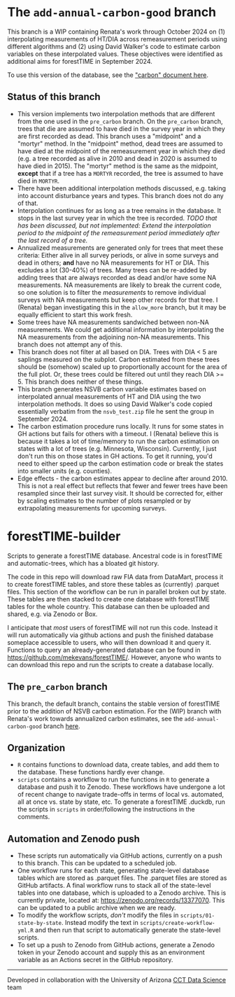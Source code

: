 # The `add-annual-carbon-good` branch

This branch is a WIP containing Renata's work through October 2024 on (1) interpolating measurements of HT/DIA across remeasurement periods using different algorithms and (2) using David Walker's code to estimate carbon variables on these interpolated values. These objectives were identified as additional aims for forestTIME in September 2024. 

To use this version of the database, see the ["carbon" document here](https://github.com/diazrenata/forestTIME-builder/blob/add-annual-carbon-good/carbon.md). 

## Status of this branch

- This version implements two interpolation methods that are different from the one used in the `pre_carbon` branch. On the `pre_carbon` branch, trees that die are assumed to have died in the survey year in which they are first recorded as dead. This branch uses a "midpoint" and a "mortyr" method. In the "midpoint" method, dead trees are assumed to have died at the midpoint of the remeasurement year in which they died (e.g. a tree recorded as alive in 2010 and dead in 2020 is assumed to have died in 2015). The "mortyr" method is the same as the midpoint, **except** that if a tree has a `MORTYR` recorded, the tree is assumed to have died in `MORTYR`. 
- There have been additional interpolation methods discussed, e.g. taking into account disturbance years and types. This branch does not do any of that.
- Interpolation continues for as long as a tree remains in the database. It stops in the last survey year in which the tree is recorded. _TODO that has been discussed, but not implemented: Extend the interpolation period to the midpoint of the remeasurement period immediately after the last record of a tree._
- Annualized measurements are generated only for trees that meet these criteria: Either alive in all survey periods, or alive in some surveys and dead in others; **and** have no NA measurements for HT or DIA. This excludes a lot (30-40%) of trees. Many trees can be re-added by adding trees that are always recorded as dead and/or have some NA measurements. NA measurements are likely to break the current code, so one solution is to filter the *measurements* to remove individual surveys with NA measurements but keep other records for that tree. I (Renata) began investigating this in the `allow_more` branch, but it may be equally efficient to start this work fresh. 
- Some trees have NA measurements sandwiched between non-NA measurements. We could get additional information by interpolating the NA measurements from the adjoining non-NA measurements. This branch does not attempt any of this.
- This branch does not filter at all based on DIA. Trees with DIA < 5 are saplings measured on the subplot. Carbon estimated from these trees should be (somehow) scaled up to proportionally account for the area of the full plot. Or, these trees could be filtered out until they reach DIA >= 5. This branch does neither of these things.
- This branch generates NSVB carbon variable estimates based on interpolated annual measurements of HT and DIA using the two interpolation methods. It does so using David Walker's code copied essentially verbatim from the `nsvb_test.zip` file he sent the group in September 2024. 
- The carbon estimation procedure runs locally. It runs for some states in GH actions but fails for others with a timeout. I (Renata) believe this is because it takes a lot of time/memory to run the carbon estimation on states with a lot of trees (e.g. Minnesota, Wisconsin). Currently, I just don't run this on those states in GH actions. To get it running, you'd need to either speed up the carbon estimation code or break the states into smaller units (e.g. counties).
- Edge effects - the carbon estimates appear to decline after around 2010. This is not a real effect but reflects that fewer and fewer trees have been resampled since their last survey visit. It should be corrected for, either by scaling estimates to the number of plots resampled or by extrapolating measurements for upcoming surveys.


# forestTIME-builder
Scripts to generate a forestTIME database. Ancestral code is in forestTIME and automatic-trees, which has a bloated git history. 

The code in this repo will download raw FIA data from DataMart, process it to create forestTIME tables, and store these tables as (currently) .parquet files. This section of the workflow can be run in parallel broken out by state. These tables are then stacked to create one database with forestTIME tables for the whole country. This database can then be uploaded and shared, e.g. via Zenodo or Box. 

I anticipate that *most* users of forestTIME will not run this code. Instead it will run automatically via github actions and push the finished database someplace accessible to users, who will then download it and query it. Functions to query an already-generated database can be found in https://github.com/mekevans/forestTIME/. However, anyone who wants to can download this repo and run the scripts to create a database locally. 

## The `pre_carbon` branch

This branch, the default branch, contains the stable version of forestTIME prior to the addition of NSVB carbon estimation. 
For the (WIP) branch with Renata's work towards annualized carbon estimates, see the `add-annual-carbon-good` branch [here](https://github.com/diazrenata/forestTIME-builder/tree/add-annual-carbon-good).

## Organization

- `R` contains functions to download data, create tables, and add them to the database. These functions hardly ever change.
- `scripts` contains a workflow to run the functions in `R` to generate a database and push it to Zenodo. These workflows have undergone a lot of recent change to navigate trade-offs in terms of local vs. automated, all at once vs. state by state, etc. To generate a forestTIME .duckdb, run the scripts in `scripts` in order/following the instructions in the comments.

## Automation and Zenodo push

- These scripts run automatically via GitHub actions, currently on a push to this branch. This can be updated to a scheduled job.
- One workflow runs for each state, generating state-level database tables which are stored as .parquet files. The .parquet files are stored as GitHub artifacts. A final workflow runs to stack all of the state-level tables into one database, which is uploaded to a Zenodo archive. This is currently private, located at: https://zenodo.org/records/13377070. This can be updated to a public archive when we are ready.
- To modify the workflow scripts, *don't* modify the files in `scripts/01-state-by-state`. Instead modify the text in `scripts/create-workflow-yml.R` and then run that script to automatically generate the state-level scripts.
- To set up a push to Zenodo from GitHub actions, generate a Zenodo token in your Zenodo account and supply this as an environment variable as an Actions secret in the GitHub repository. 


------------------------------------------------------------------------
Developed in collaboration with the University of Arizona [CCT Data Science](https://datascience.cct.arizona.edu/) team
